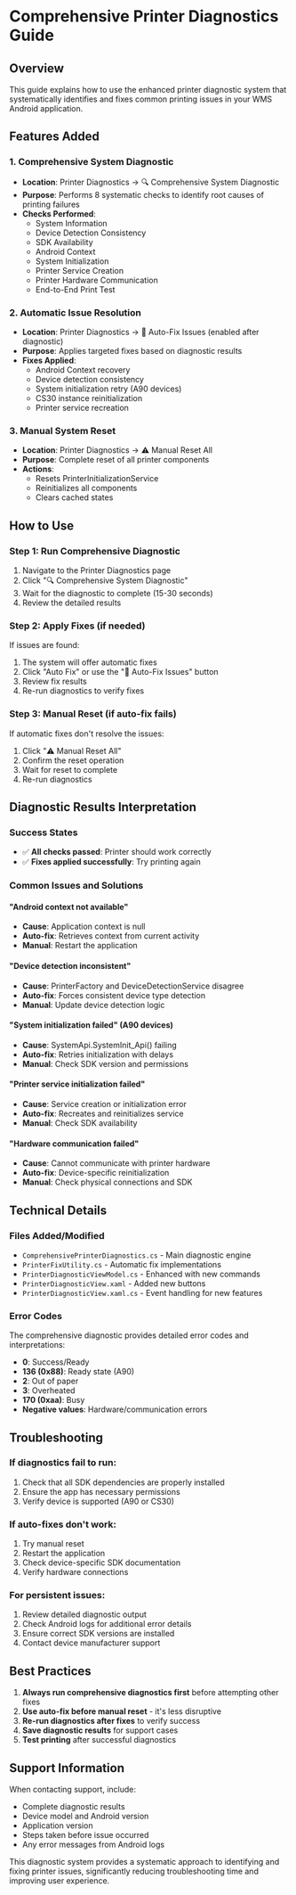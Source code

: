 # Comprehensive Printer Diagnostics Guide

## Overview

This guide explains how to use the enhanced printer diagnostic system that systematically identifies and fixes common printing issues in your WMS Android application.

## Features Added

### 1. Comprehensive System Diagnostic
- **Location**: Printer Diagnostics → 🔍 Comprehensive System Diagnostic
- **Purpose**: Performs 8 systematic checks to identify root causes of printing failures
- **Checks Performed**:
  - System Information
  - Device Detection Consistency
  - SDK Availability
  - Android Context
  - System Initialization
  - Printer Service Creation
  - Printer Hardware Communication
  - End-to-End Print Test

### 2. Automatic Issue Resolution
- **Location**: Printer Diagnostics → 🔧 Auto-Fix Issues (enabled after diagnostic)
- **Purpose**: Applies targeted fixes based on diagnostic results
- **Fixes Applied**:
  - Android Context recovery
  - Device detection consistency
  - System initialization retry (A90 devices)
  - CS30 instance reinitialization
  - Printer service recreation

### 3. Manual System Reset
- **Location**: Printer Diagnostics → ⚠️ Manual Reset All
- **Purpose**: Complete reset of all printer components
- **Actions**:
  - Resets PrinterInitializationService
  - Reinitializes all components
  - Clears cached states

## How to Use

### Step 1: Run Comprehensive Diagnostic
1. Navigate to the Printer Diagnostics page
2. Click "🔍 Comprehensive System Diagnostic"
3. Wait for the diagnostic to complete (15-30 seconds)
4. Review the detailed results

### Step 2: Apply Fixes (if needed)
If issues are found:
1. The system will offer automatic fixes
2. Click "Auto Fix" or use the "🔧 Auto-Fix Issues" button
3. Review fix results
4. Re-run diagnostics to verify fixes

### Step 3: Manual Reset (if auto-fix fails)
If automatic fixes don't resolve the issues:
1. Click "⚠️ Manual Reset All"
2. Confirm the reset operation
3. Wait for reset to complete
4. Re-run diagnostics

## Diagnostic Results Interpretation

### Success States
- ✅ **All checks passed**: Printer should work correctly
- ✅ **Fixes applied successfully**: Try printing again

### Common Issues and Solutions

#### "Android context not available"
- **Cause**: Application context is null
- **Auto-fix**: Retrieves context from current activity
- **Manual**: Restart the application

#### "Device detection inconsistent"
- **Cause**: PrinterFactory and DeviceDetectionService disagree
- **Auto-fix**: Forces consistent device type detection
- **Manual**: Update device detection logic

#### "System initialization failed" (A90 devices)
- **Cause**: SystemApi.SystemInit_Api() failing
- **Auto-fix**: Retries initialization with delays
- **Manual**: Check SDK version and permissions

#### "Printer service initialization failed"
- **Cause**: Service creation or initialization error
- **Auto-fix**: Recreates and reinitializes service
- **Manual**: Check SDK availability

#### "Hardware communication failed"
- **Cause**: Cannot communicate with printer hardware
- **Auto-fix**: Device-specific reinitialization
- **Manual**: Check physical connections and SDK

## Technical Details

### Files Added/Modified
- `ComprehensivePrinterDiagnostics.cs` - Main diagnostic engine
- `PrinterFixUtility.cs` - Automatic fix implementations
- `PrinterDiagnosticViewModel.cs` - Enhanced with new commands
- `PrinterDiagnosticView.xaml` - Added new buttons
- `PrinterDiagnosticView.xaml.cs` - Event handling for new features

### Error Codes
The comprehensive diagnostic provides detailed error codes and interpretations:
- **0**: Success/Ready
- **136 (0x88)**: Ready state (A90)
- **2**: Out of paper
- **3**: Overheated
- **170 (0xaa)**: Busy
- **Negative values**: Hardware/communication errors

## Troubleshooting

### If diagnostics fail to run:
1. Check that all SDK dependencies are properly installed
2. Ensure the app has necessary permissions
3. Verify device is supported (A90 or CS30)

### If auto-fixes don't work:
1. Try manual reset
2. Restart the application
3. Check device-specific SDK documentation
4. Verify hardware connections

### For persistent issues:
1. Review detailed diagnostic output
2. Check Android logs for additional error details
3. Ensure correct SDK versions are installed
4. Contact device manufacturer support

## Best Practices

1. **Always run comprehensive diagnostics first** before attempting other fixes
2. **Use auto-fix before manual reset** - it's less disruptive
3. **Re-run diagnostics after fixes** to verify success
4. **Save diagnostic results** for support cases
5. **Test printing** after successful diagnostics

## Support Information

When contacting support, include:
- Complete diagnostic results
- Device model and Android version
- Application version
- Steps taken before issue occurred
- Any error messages from Android logs

This diagnostic system provides a systematic approach to identifying and fixing printer issues, significantly reducing troubleshooting time and improving user experience. 